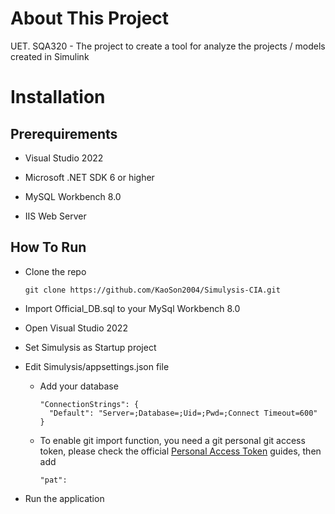 # About This Project
UET. SQA320 - The project to create a tool for analyze the projects / models created in Simulink

# Installation
## Prerequirements
- Visual Studio 2022
  
- Microsoft .NET SDK 6 or higher
  
- MySQL Workbench 8.0

- IIS Web Server

## How To Run
- Clone the repo <br />

  ```
  git clone https://github.com/KaoSon2004/Simulysis-CIA.git
  ```
  
- Import Official_DB.sql to your MySql Workbench 8.0
  
- Open Visual Studio 2022
  
- Set Simulysis as Startup project
  
- Edit Simulysis/appsettings.json file
  
  - Add your database <br />
  
    ```
    "ConnectionStrings": {
      "Default": "Server=;Database=;Uid=;Pwd=;Connect Timeout=600"
    }
    ```

  - To enable git import function, you need a git personal git access token, please check the official [Personal Access Token](https://docs.github.com/en/authentication/keeping-your-account-and-data-secure/managing-your-personal-access-tokens) guides, then add <br />
  
    ```
    "pat":
    ```
    
- Run the application
